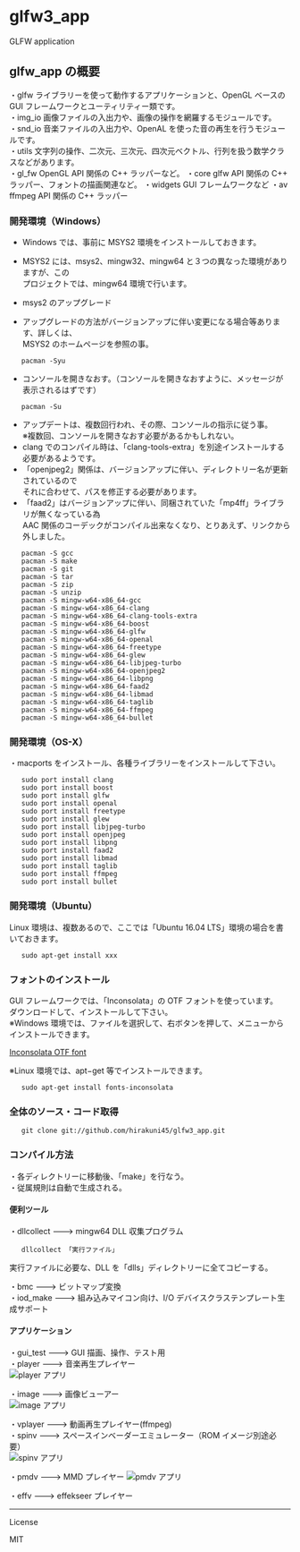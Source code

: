 glfw3_app
=========

GLFW application

## glfw_app の概要

・glfw ライブラリーを使って動作するアプリケーションと、OpenGL ベースの GUI フレームワークとユーティリティー類です。  
・img_io 画像ファイルの入出力や、画像の操作を網羅するモジュールです。  
・snd_io 音楽ファイルの入出力や、OpenAL を使った音の再生を行うモジュールです。  
・utils 文字列の操作、二次元、三次元、四次元ベクトル、行列を扱う数学クラスなどがあります。  
・gl_fw OpenGL API 関係の C++ ラッパーなど。
・core glfw API 関係の C++ ラッパー、フォントの描画関連など。
・widgets GUI フレームワークなど
・av ffmpeg API 関係の C++ ラッパー
   
### 開発環境（Windows）
   
 - Windows では、事前に MSYS2 環境をインストールしておきます。
 - MSYS2 には、msys2、mingw32、mingw64 と３つの異なった環境がありますが、この   
   プロジェクトでは、mingw64 環境で行います。 
   
 - msys2 のアップグレード
 - アップグレードの方法がバージョンアップに伴い変更になる場合等あります、詳しくは、   
   MSYS2 のホームページを参照の事。

```
   pacman -Syu
```

 - コンソールを開きなおす。（コンソールを開きなおすように、メッセージが表示されるはずです）

```
   pacman -Su
```
 - アップデートは、複数回行われ、その際、コンソールの指示に従う事。   
 ※複数回、コンソールを開きなおす必要があるかもしれない。
 - clang でのコンパイル時は、「clang-tools-extra」を別途インストールする必要があるようです。
 - 「openjpeg2」関係は、バージョンアップに伴い、ディレクトリー名が更新されているので   
   それに合わせて、パスを修正する必要があります。
 - 「faad2」はバージョンアップに伴い、同梱されていた「mp4ff」ライブラリが無くなっている為   
   AAC 関係のコーデックがコンパイル出来なくなり、とりあえず、リンクから外しました。

```
   pacman -S gcc
   pacman -S make
   pacman -S git
   pacman -S tar
   pacman -S zip
   pacman -S unzip
   pacman -S mingw-w64-x86_64-gcc
   pacman -S mingw-w64-x86_64-clang
   pacman -S mingw-w64-x86_64-clang-tools-extra
   pacman -S mingw-w64-x86_64-boost   
   pacman -S mingw-w64-x86_64-glfw
   pacman -S mingw-w64-x86_64-openal
   pacman -S mingw-w64-x86_64-freetype
   pacman -S mingw-w64-x86_64-glew
   pacman -S mingw-w64-x86_64-libjpeg-turbo
   pacman -S mingw-w64-x86_64-openjpeg2
   pacman -S mingw-w64-x86_64-libpng
   pacman -S mingw-w64-x86_64-faad2
   pacman -S mingw-w64-x86_64-libmad
   pacman -S mingw-w64-x86_64-taglib
   pacman -S mingw-w64-x86_64-ffmpeg
   pacman -S mingw-w64-x86_64-bullet
```
   
### 開発環境（OS-X）

・macports をインストール、各種ライブラリーをインストールして下さい。  
   
```
   sudo port install clang
   sudo port install boost
   sudo port install glfw
   sudo port install openal
   sudo port install freetype
   sudo port install glew
   sudo port install libjpeg-turbo
   sudo port install openjpeg
   sudo port install libpng
   sudo port install faad2
   sudo port install libmad
   sudo port install taglib
   sudo port install ffmpeg
   sudo port install bullet
```
   
### 開発環境（Ubuntu）

Linux 環境は、複数あるので、ここでは「Ubuntu 16.04 LTS」環境の場合を書いておきます。
```
   sudo apt-get install xxx
```
   
### フォントのインストール

GUI フレームワークでは、「Inconsolata」の OTF フォントを使っています。   
ダウンロードして、インストールして下さい。   
※Windows 環境では、ファイルを選択して、右ボタンを押して、メニューからインストールできます。
   
<a href="http://levien.com/type/myfonts/inconsolata.html" target="_blank">Inconsolata OTF font</a>   
   
※Linux 環境では、apt−get 等でインストールできます。
```
   sudo apt-get install fonts-inconsolata
```
   
### 全体のソース・コード取得
```
   git clone git://github.com/hirakuni45/glfw3_app.git
```

### コンパイル方法
・各ディレクトリーに移動後、「make」を行なう。   
・従属規則は自動で生成される。   

#### 便利ツール   

・dllcollect  --->  mingw64 DLL 収集プログラム   
```
   dllcollect 「実行ファイル」 
```
実行ファイルに必要な、DLL を「dlls」ディレクトリーに全てコピーする。   
   
・bmc  --->  ビットマップ変換   
・iod_make  --->  組み込みマイコン向け、I/O デバイスクラステンプレート生成サポート   

#### アプリケーション   

・gui_test  --->  GUI 描画、操作、テスト用   
・player  --->  音楽再生プレイヤー   
![player アプリ](player.png)   
   
・image  --->  画像ビューアー   
![image アプリ](image.png)        
   
・vplayer  --->  動画再生プレイヤー(ffmpeg)   
・spinv  --->  スペースインベーダーエミュレーター（ROM イメージ別途必要）   
![spinv アプリ](spinv.png)   
   
・pmdv  --->  MMD プレイヤー 
![pmdv アプリ](pmdv.png)     
   
・effv  --->  effekseer プレイヤー   

---
License

MIT
